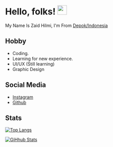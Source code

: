 # Hello, folks! <img src="https://raw.githubusercontent.com/MartinHeinz/MartinHeinz/master/wave.gif" width="30px">

My Name Is Zaid Hilmi, I'm From [Depok/Indonesia](https://www.google.com/maps/place/Depok,+Depok+City,+West+Java/@-6.3876732,106.7477563,12z/data=!3m1!4b1!4m5!3m4!1s0x2e69ec0828bcde9f:0x301576d150524f0!8m2!3d-6.4024844!4d106.7942405)

**Hobby**
---

- Coding.
- Learning for new experience.
- UI/UX (Still learning)
- Graphic Design

**Social Media**
---

- [Instagram](https://instagram.com/bukanjait)
- [Github](https://github.com/zaidh15)

**Stats**
---

[![Top Langs](https://github-readme-stats.vercel.app/api/top-langs/?username=zaidh15&layout=compact&theme=tokyonight)](https://github.com/zaidh15)

[![GiHhub Stats](https://github-readme-stats.vercel.app/api?username=zaidh15&show_icons=true&theme=tokyonight&count_private=true)](https://github.com/zaidh15)